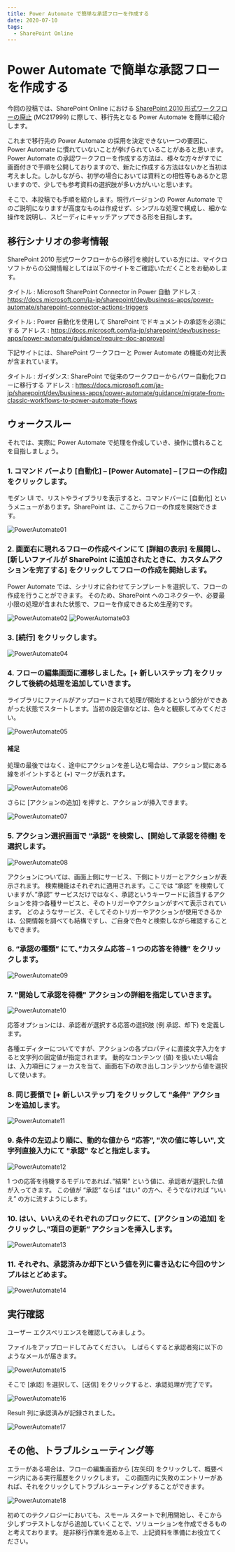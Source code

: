 ```yaml
---
title: Power Automate で簡単な承認フローを作成する
date: 2020-07-10
tags:
  - SharePoint Online
---
```


# Power Automate で簡単な承認フローを作成する

今回の投稿では、SharePoint Online における [SharePoint 2010 形式ワークフローの廃止](https://support.microsoft.com/ja-jp/office/1ca3fff8-9985-410a-85aa-8120f626965f?ui=ja-jp&rs=ja-jp&ad=jp) (MC217999) に際して、移行先となる Power Automate を簡単に紹介します。

これまで移行先の Power Automate の採用を決定できない一つの要因に、Power Automate に慣れていないことが挙げられていることがあると思います。
Power Automate の承認ワークフローを作成する方法は、様々な方々がすでに画面付きで手順を公開しておりますので、新たに作成する方法はないかと当初は考えました。しかしながら、初学の場合においては資料との相性等もあるかと思いますので、少しでも参考資料の選択肢が多い方がいいと思います。

そこで、本投稿でも手順を紹介します。現行バージョンの Power Automate でのご説明になりますが高度なものは作成せず、シンプルな処理で構成し、細かな操作を説明し、スピーディにキャッチアップできる形を目指します。

## 移行シナリオの参考情報
SharePoint 2010 形式ワークフローからの移行を検討している方には、マイクロソフトからの公開情報としては以下のサイトをご確認いただくことをお勧めします。

タイトル : Microsoft SharePoint Connector in Power 自動
アドレス : https://docs.microsoft.com/ja-jp/sharepoint/dev/business-apps/power-automate/sharepoint-connector-actions-triggers

タイトル : Power 自動化を使用して SharePoint でドキュメントの承認を必須にする
アドレス : https://docs.microsoft.com/ja-jp/sharepoint/dev/business-apps/power-automate/guidance/require-doc-approval

下記サイトには、SharePoint ワークフローと Power Automate の機能の対比表が含まれています。

タイトル : ガイダンス: SharePoint で従来のワークフローからパワー自動化フローに移行する
アドレス : https://docs.microsoft.com/ja-jp/sharepoint/dev/business-apps/power-automate/guidance/migrate-from-classic-workflows-to-power-automate-flows

## ウォークスルー
それでは、実際に Power Automate で処理を作成していき、操作に慣れることを目指しましょう。

### 1. コマンド バーより [自動化] – [Power Automate] – [フローの作成] をクリックします。
モダン UI で、リストやライブラリを表示すると、コマンドバーに [自動化] というメニューがあります。SharePoint は、ここからフローの作成を開始できます。

![PowerAutomate01](introduction-to-power-automate/PA01.png)

### 2. 画面右に現れるフローの作成ペインにて [詳細の表示] を展開し、[新しいファイルが SharePoint に追加されたときに、カスタムアクションを完了する] をクリックしてフローの作成を開始します。

Power Automate では、シナリオに合わせてテンプレートを選択して、フローの作成を行うことができます。
そのため、SharePoint へのコネクターや、必要最小限の処理が含まれた状態で、フローを作成できるため生産的です。

![PowerAutomate02](introduction-to-power-automate/PA02.png)
![PowerAutomate03](introduction-to-power-automate/PA03.png)

### 3. [続行] をクリックします。

![PowerAutomate04](introduction-to-power-automate/PA04.png)

### 4. フローの編集画面に遷移しました。[+ 新しいステップ] をクリックして後続の処理を追加していきます。
ライブラリにファイルがアップロードされて処理が開始するという部分ができあがった状態でスタートします。当初の設定値などは、色々と観察してみてください。

![PowerAutomate05](introduction-to-power-automate/PA05.png)

#### 補足
処理の最後ではなく、途中にアクションを差し込む場合は、アクション間にある線をポイントすると (+) マークが表れます。

![PowerAutomate06](introduction-to-power-automate/PA06.png)

さらに [アクションの追加] を押すと、アクションが挿入できます。

![PowerAutomate07](introduction-to-power-automate/PA07.png)

### 5. アクション選択画面で “承認” を検索し、[開始して承認を待機] を選択します。

![PowerAutomate08](introduction-to-power-automate/PA08.png)

アクションについては、画面上側にサービス、下側にトリガーとアクションが表示されます。
検索機能はそれぞれに適用されます。ここでは “承認” を検索していますが、”承認” サービスだけではなく、承認というキーワードに該当するアクションを持つ各種サービスと、そのトリガーやアクションがすべて表示されています。
どのようなサービス、そしてそのトリガーやアクションが使用できるかは、公開情報を調べても結構ですし、ご自身で色々と検索しながら確認することもできます。

### 6. “承認の種類” にて、”カスタム応答 – 1 つの応答を待機” をクリックします。

![PowerAutomate09](introduction-to-power-automate/PA09.png)

### 7. "開始して承認を待機" アクションの詳細を指定していきます。

![PowerAutomate10](introduction-to-power-automate/PA10.png)

応答オプションには、承認者が選択する応答の選択肢 (例 承認、却下) を定義します。

各種エディターについてですが、アクションの各プロパティに直接文字入力をすると文字列の固定値が指定されます。
動的なコンテンツ (値) を扱いたい場合は、入力項目にフォーカスを当て、画面右下の吹き出しコンテンツから値を選択して使います。

### 8. 同じ要領で [+ 新しいステップ] をクリックして "条件" アクションを追加します。

![PowerAutomate11](introduction-to-power-automate/PA11.png)

### 9. 条件の左辺より順に、動的な値から “応答”, "次の値に等しい", 文字列直接入力にて "承認" などと指定します。

![PowerAutomate12](introduction-to-power-automate/PA12.png)

1 つの応答を待機するモデルであれば、”結果” という値に、承認者が選択した値が入ってきます。
この値が “承認” ならば “はい” の方へ、そうでなければ “いいえ” の方に流すようにします。

### 10. はい、いいえのそれぞれのブロックにて、[アクションの追加] をクリックし、”項目の更新” アクションを挿入します。

![PowerAutomate13](introduction-to-power-automate/PA13.png)

### 11. それぞれ、承認済みか却下という値を列に書き込むに今回のサンプルはとどめます。

![PowerAutomate14](introduction-to-power-automate/PA14.png)

## 実行確認
ユーザー エクスペリエンスを確認してみましょう。

ファイルをアップロードしてみてください。
しばらくすると承認者宛に以下のようなメールが届きます。

![PowerAutomate15](introduction-to-power-automate/PA15.png)

そこで [承認] を選択して、[送信] をクリックすると、承認処理が完了です。

![PowerAutomate16](introduction-to-power-automate/PA16.png)

Result 列に承認済みが記録されました。

![PowerAutomate17](introduction-to-power-automate/PA17.png)

## その他、トラブルシューティング等

エラーがある場合は、フローの編集画面から [左矢印] をクリックして、概要ページ内にある実行履歴をクリックします。
この画面内に失敗のエントリーがあれば、それをクリックしてトラブルシューティングすることができます。

![PowerAutomate18](introduction-to-power-automate/PA18.png)

初めてのテクノロジーにおいても、スモール スタートで利用開始し、そこから少しずつテストしながら追加していくことで、ソリューションを作成できるものと考えております。
是非移行作業を進める上で、上記資料を準備にお役立てください。

